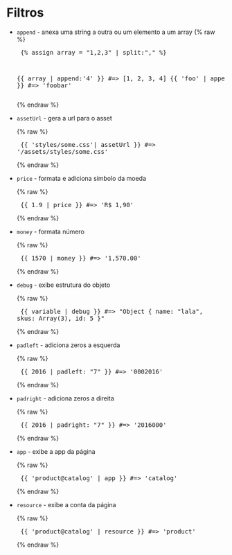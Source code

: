 # Filtros

* `append` - anexa uma string a outra ou um elemento a um array
  {% raw %}<pre>
  {% assign array = "1,2,3" | split:"," %}

  {{ array | append:'4' }} #=> [1, 2, 3, 4]
  {{ 'foo' | append:'bar' }} #=> 'foobar'
  </pre>{% endraw %}
* `assetUrl` - gera a url para o asset

  {% raw %}<pre>
  {{ 'styles/some.css'| assetUrl }} #=> '/assets/styles/some.css'
  </pre>{% endraw %}
* `price` - formata e adiciona símbolo da moeda

  {% raw %}<pre>
  {{ 1.9 | price }} #=> 'R$ 1,90'
  </pre>{% endraw %}
* `money` - formata número

  {% raw %}<pre>
  {{ 1570 | money }} #=> '1,570.00'
  </pre>{% endraw %}
* `debug` - exibe estrutura do objeto

  {% raw %}<pre>
  {{ variable | debug }} #=> "Object { name: \"lala\", skus: Array(3), id: 5 }"
  </pre>{% endraw %}
* `padleft` - adiciona zeros a esquerda

  {% raw %}<pre>
  {{ 2016 | padleft: "7" }} #=> '0002016'
  </pre>{% endraw %}
* `padright` - adiciona zeros a direita

  {% raw %}<pre>
  {{ 2016 | padright: "7" }} #=> '2016000'
  </pre>{% endraw %}
* `app` - exibe a app da página

  {% raw %}<pre>
  {{ 'product@catalog' | app }}  #=> 'catalog'
  </pre>{% endraw %}
* `resource` - exibe a conta da página

  {% raw %}<pre>
  {{ 'product@catalog' | resource }} #=> 'product'
  </pre>{% endraw %}
